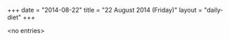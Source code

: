 +++
date = "2014-08-22"
title = "22 August 2014 (Friday)"
layout = "daily-diet"
+++


\<no entries\>
